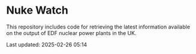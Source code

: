 # Nuke Watch

This repository includes code for retrieving the latest information available on the output of EDF nuclear power plants in the UK.

Last updated: 2025-02-26 05:14